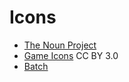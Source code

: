 # Icons #

- [The Noun Project](http://thenounproject.com/)
- [Game Icons](http://game-icons.net/) CC BY 3.0
- [Batch](http://adamwhitcroft.com/batch/)
